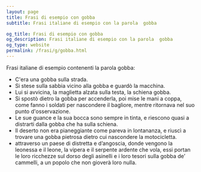 ```yaml
---
layout: page
title: Frasi di esempio con gobba 
subtitle: Frasi italiane di esempio con la parola  gobba

og_title: Frasi di esempio con gobba 
og_description: Frasi italiane di esempio con la parola  gobba
og_type: website
permalink: /frasi/g/gobba.html
---
```


Frasi italiane di esempio contenenti la parola gobba:


- C'era una gobba sulla strada.
- Si stese sulla sabbia vicino alla gobba e guardò la macchina.
- Lui si avvicina, la maglietta alzata sulla testa, la schiena gobba.
- Si spostò dietro la gobba per accenderla, poi mise le mani a coppa, come fanno i soldati per nascondere il bagliore, mentre ritornava nel suo punto d'osservazione.
- Le sue guance e la sua bocca sono sempre in tinta, e riescono quasi a distrarti dalla gobba che ha sulla schiena.
- Il deserto non era pianeggiante come pareva in lontananza, e riuscì a trovare una gobba pietrosa dietro cui nascondere la motocicletta.
- attraverso un paese di distretta e d’angoscia, donde vengono la leonessa e il leone, la vipera e il serpente ardente che vola, essi portan le loro ricchezze sul dorso degli asinelli e i loro tesori sulla gobba de’ cammelli, a un popolo che non gioverà loro nulla.
